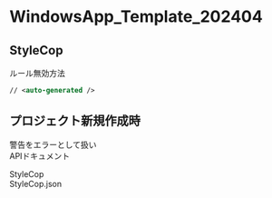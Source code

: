 # WindowsApp_Template_202404


## StyleCop


ルール無効方法

```xml
// <auto-generated />
```

## プロジェクト新規作成時

警告をエラーとして扱い  
APIドキュメント

StyleCop  
StyleCop.json 